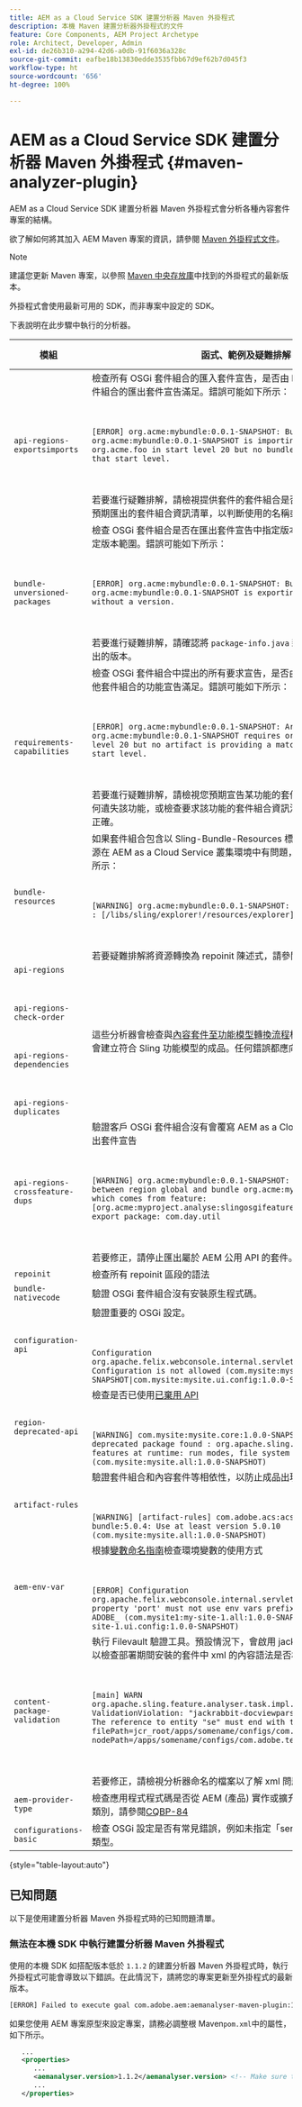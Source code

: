 ```yaml
---
title: AEM as a Cloud Service SDK 建置分析器 Maven 外掛程式
description: 本機 Maven 建置分析器外掛程式的文件
feature: Core Components, AEM Project Archetype
role: Architect, Developer, Admin
exl-id: de26b310-a294-42d6-a0db-91f6036a328c
source-git-commit: eafbe18b13830edde3535fbb67d9ef62b7d045f3
workflow-type: ht
source-wordcount: '656'
ht-degree: 100%

---
```


# AEM as a Cloud Service SDK 建置分析器 Maven 外掛程式 {#maven-analyzer-plugin}

AEM as a Cloud Service SDK 建置分析器 Maven 外掛程式會分析各種內容套件專案的結構。

欲了解如何將其加入 AEM Maven 專案的資訊，請參閱 [Maven 外掛程式文件](https://github.com/adobe/aemanalyser-maven-plugin/blob/main/aemanalyser-maven-plugin/README.md)。

>[!NOTE]
>
>建議您更新 Maven 專案，以參照 [Maven 中央存放庫](https://repo1.maven.org/maven2/com/adobe/aem/aemanalyser-maven-plugin/)中找到的外掛程式的最新版本。

外掛程式會使用最新可用的 SDK，而非專案中設定的 SDK。

下表說明在此步驟中執行的分析器。<!-- Note that some are executed in the local SDK, while others are only executed during the Cloud Manager pipeline deployment. -->

| 模組 | 函式、範例及疑難排解 | 本機 SDK | Cloud Manager |
|---|---|---|---|
| `api-regions-exportsimports` | 檢查所有 OSGi 套件組合的匯入套件宣告，是否由 Maven 專案中其他包含套件組合的匯出套件宣告滿足。錯誤可能如下所示： <p> </p> `[ERROR] org.acme:mybundle:0.0.1-SNAPSHOT: Bundle org.acme:mybundle:0.0.1-SNAPSHOT is importing package(s) org.acme.foo in start level 20 but no bundle is exporting these for that start level.`<p> </p>若要進行疑難排解，請檢視提供套件的套件組合是否包含在部署中，或檢視您預期匯出的套件組合資訊清單，以判斷使用的名稱或版本是否有誤。 | 是 | 是 |
| `bundle-unversioned-packages` | 檢查 OSGi 套件組合是否在匯出套件宣告中指定版本，並在匯入套件宣告中指定版本範圍。錯誤可能如下所示： <p> </p> `[ERROR] org.acme:mybundle:0.0.1-SNAPSHOT: Bundle org.acme:mybundle:0.0.1-SNAPSHOT is exporting package org.acme.foo without a version.`<p> </p>若要進行疑難排解，請確認將 `package-info.java` 新增至該套件，並指定要匯出的版本。 | 是 | 是 |
| `requirements-capabilities` | 檢查 OSGi 套件組合中提出的所有要求宣告，是否由 Maven 專案中包含的其他套件組合的功能宣告滿足。錯誤可能如下所示： <p> </p> `[ERROR] org.acme:mybundle:0.0.1-SNAPSHOT: Artifact org.acme:mybundle:0.0.1-SNAPSHOT requires org.foo.bar in start level 20 but no artifact is providing a matching capability in this start level.`<p> </p> 若要進行疑難排解，請檢視您預期宣告某功能的套件組合資訊清單，以判斷為何遺失該功能，或檢查要求該功能的套件組合資訊清單，確認其中的要求是否正確。 | 是 | 是 |
| `bundle-resources` | 如果套件組合包含以 Sling-Bundle-Resources 標頭指定的資源，而這些資源在 AEM as a Cloud Service 叢集環境中有問題，則會提出警告。警告如下所示：<p> </p> `[WARNING] org.acme:mybundle:0.0.1-SNAPSHOT: Found bundle resources : [/libs/sling/explorer!/resources/explorer]`<p> </p> 若要疑難排解將資源轉換為 repoinit 陳述式，請參閱[Repoinit 文件](https://experienceleague.adobe.com/docs/experience-manager-cloud-service/implementing/developing/aem-project-content-package-structure.html?lang=zh-hant#repo-init)。 | 是 | 是 |
| `api-regions`<p> </p>`api-regions-check-order`<p> </p>`api-regions-dependencies`<p> </p>`api-regions-duplicates` | 這些分析器會檢查與[內容套件至功能模型轉換流程](https://experienceleague.adobe.com/docs/experience-manager-cloud-service/implementing/deploying/overview.html?lang=zh-hant#deploying)相關的一些細節，這些流程會建立符合 Sling 功能模型的成品。任何錯誤都應向 Adobe 客戶支援回報。 | 是 | 是 |
| `api-regions-crossfeature-dups` | 驗證客戶 OSGi 套件組合沒有會覆寫 AEM as a Cloud Service 公用 API 的匯出套件宣告<p> </p>`[WARNING] org.acme:mybundle:0.0.1-SNAPSHOT: Package overlap found between region global and bundle org.acme:mybundle:0.0.1.SNAPSHOT which comes from feature: [org.acme:myproject.analyse:slingosgifeature:0.0.1-SNAPSHOT]. Both export package: com.day.util`<p> </p>若要修正，請停止匯出屬於 AEM 公用 API 的套件。 | 是 | 是 |
| `repoinit` | 檢查所有 repoinit 區段的語法 | 是 | 是 |
| `bundle-nativecode` | 驗證 OSGi 套件組合沒有安裝原生程式碼。 | 是 | 是 |
| `configuration-api` | 驗證重要的 OSGi 設定。 <p> </p> `Configuration org.apache.felix.webconsole.internal.servlet.OsgiManager: Configuration is not allowed (com.mysite:mysite.all:1.0.0-SNAPSHOT\|com.mysite:mysite.ui.config:1.0.0-SNAPSHOT)` | 是 | 是 |
| `region-deprecated-api` | 檢查是否已使用[已棄用 API](https://experienceleague.adobe.com/docs/experience-manager-cloud-service/release-notes/deprecated-apis.html?lang=zh-Hant) <p> </p>`[WARNING] com.mysite:mysite.core:1.0.0-SNAPSHOT: Usage of deprecated package found : org.apache.sling.settings : Avoid these features at runtime: run modes, file system access (com.mysite:mysite.all:1.0.0-SNAPSHOT)` | 是 | 是 |
| `artifact-rules` | 驗證套件組合和內容套件等相依性，以防止成品出現已知問題。<p> </p>`[WARNING] [artifact-rules] com.adobe.acs:acs-aem-commons-bundle:5.0.4: Use at least version 5.0.10 (com.mysite:mysite.all:1.0.0-SNAPSHOT)` | 是 | 是 |
| `aem-env-var` | 根據[變數命名指南](https://experienceleague.adobe.com/docs/experience-manager-cloud-service/implementing/deploying/configuring-osgi.html?lang=zh-Hant#variable-naming)檢查環境變數的使用方式<p> </p>`[ERROR] Configuration org.apache.felix.webconsole.internal.servlet.OsgiManager: Value for property 'port' must not use env vars prefixed with INTERNAL_ or ADOBE_ (com.mysite1:my-site-1.all:1.0.0-SNAPSHOT\|com.mysite1:my-site-1.ui.config:1.0.0-SNAPSHOT)` | 是 | 是 |
| `content-package-validation` | 執行 Filevault 驗證工具。預設情況下，會啟用 jackrabbit-docviewparser，以檢查部署期間安裝的套件中 xml 的內容語法是否格式正確。<p> </p>`[main] WARN org.apache.sling.feature.analyser.task.impl.CheckContentPackages - ValidationViolation: "jackrabbit-docviewparser: Invalid XML found: The reference to entity "se" must end with the ';' delimiter.", filePath=jcr_root/apps/somename/configs/com.adobe.test.Invalid.xml, nodePath=/apps/somename/configs/com.adobe.test.Invalid`<p> </p>若要修正，請檢視分析器命名的檔案以了解 xml 問題。 | 是 | 是 |
| `aem-provider-type` | 檢查應用程式程式碼是否從 AEM (產品) 實作或擴充「ProviderType」介面/類別，請參閱[CQBP-84](https://experienceleague.adobe.com/docs/experience-manager-cloud-manager/using/how-to-use/custom-code-quality-rules.html?lang=zh-hant#product-apis-annotated-with-providertype-should-not-be-implemented-or-extended-by-customers) | 是 | 是 |
| `configurations-basic` | 檢查 OSGi 設定是否有常見錯誤，例如未指定「service.ranking」屬性的正確類型。 | 是 | 是 |

{style="table-layout:auto"}

## 已知問題

以下是使用建置分析器 Maven 外掛程式時的已知問題清單。

### 無法在本機 SDK 中執行建置分析器 Maven 外掛程式

使用的本機 SDK 如搭配版本低於 `1.1.2` 的建置分析器 Maven 外掛程式時，執行外掛程式可能會導致以下錯誤。在此情況下，請將您的專案更新至外掛程式的最新版本。

```txt
[ERROR] Failed to execute goal com.adobe.aem:aemanalyser-maven-plugin:1.1.0:analyse (default-analyse) on project mysite.analyse: Execution default-analyse of goal com.adobe.aem:aemanalyser-maven-plugin:1.1.0:analyse failed: arraycopy: source index -1 out of bounds for char[65536] -> [Help 1]
```

如果您使用 AEM 專案原型來設定專案，請務必調整根 Maven`pom.xml`中的屬性，如下所示。

```xml
   ...
   <properties>
      ...
      <aemanalyser.version>1.1.2</aemanalyser.version> <!-- Make sure to use the latest release -->
      ...
   </properties>
```
